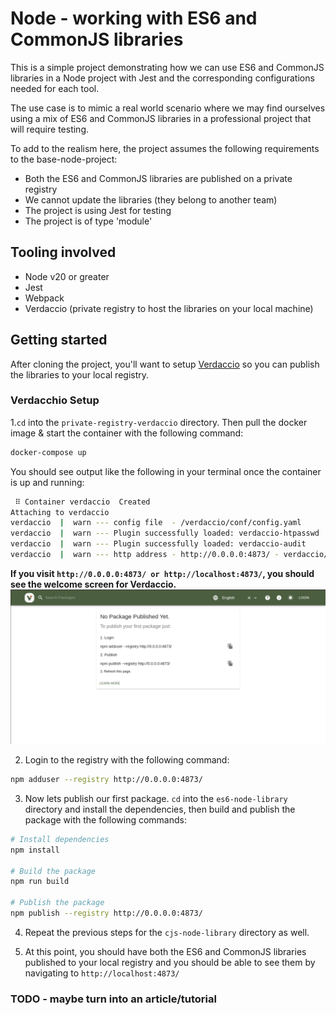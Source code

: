 # Node - working with ES6 and CommonJS libraries

This is a simple project demonstrating how we can use ES6 and CommonJS libraries in a Node project with Jest and the
corresponding configurations needed for each tool.

The use case is to mimic a real world scenario where we may find ourselves using a mix of ES6 and CommonJS libraries in
a professional project that will require testing.

To add to the realism here, the project assumes the following requirements to the base-node-project:
- Both the ES6 and CommonJS libraries are published on a private registry
- We cannot update the libraries (they belong to another team)
- The project is using Jest for testing
- The project is of type 'module'

## Tooling involved
- Node v20 or greater
- Jest
- Webpack
- Verdaccio (private registry to host the libraries on your local machine)

## Getting started
After cloning the project, you'll want to setup [Verdaccio](https://verdaccio.org/docs/what-is-verdaccio) so you can publish the libraries to your local registry.

### Verdacchio Setup
1.`cd` into the `private-registry-verdaccio` directory. Then pull the docker image & start the container with the following command:
```bash
docker-compose up
```
You should see output like the following in your terminal once the container is up and running:
```bash
 ⠿ Container verdaccio  Created                                                                                                                                                                                             0.0s
Attaching to verdaccio
verdaccio  |  warn --- config file  - /verdaccio/conf/config.yaml
verdaccio  |  warn --- Plugin successfully loaded: verdaccio-htpasswd
verdaccio  |  warn --- Plugin successfully loaded: verdaccio-audit
verdaccio  |  warn --- http address - http://0.0.0.0:4873/ - verdaccio/5.1.1
```


**If you visit `http://0.0.0.0:4873/ or http://localhost:4873/`, you should see the welcome screen for Verdaccio.**
![Verdaccio Landing Page](verdaccio-landing-page.png)

2. Login to the registry with the following command:
```bash
npm adduser --registry http://0.0.0.0:4873/
```

3. Now lets publish our first package. `cd` into the `es6-node-library` directory and install the dependencies, then build and publish the package with the following commands:
```bash
# Install dependencies
npm install

# Build the package
npm run build

# Publish the package
npm publish --registry http://0.0.0.0:4873/
```
4. Repeat the previous steps for the `cjs-node-library` directory as well.

5. At this point, you should have both the ES6 and CommonJS libraries published to your local registry and you should be able to see them by navigating to `http://localhost:4873/`

### TODO - maybe turn into an article/tutorial
